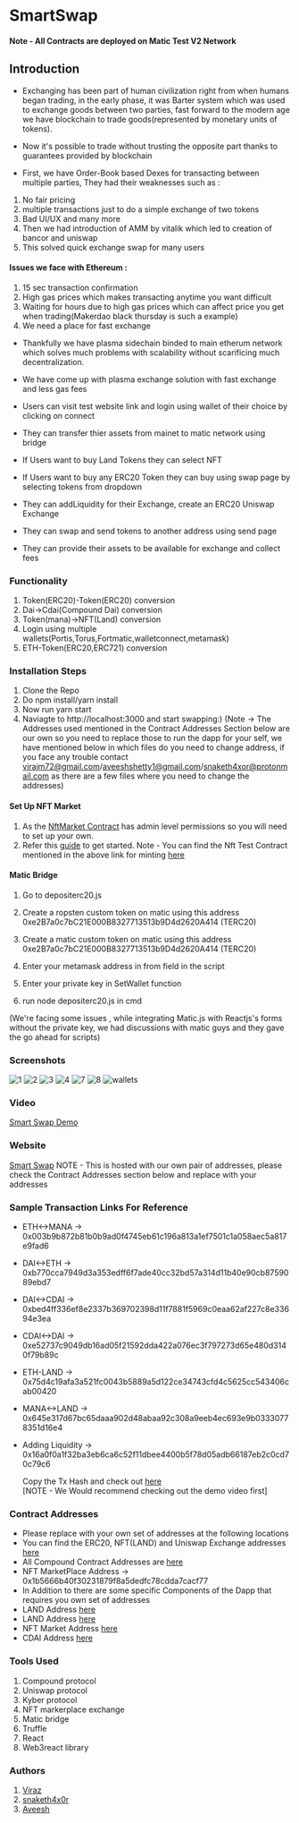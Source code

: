
# SmartSwap

#### Note - All Contracts are deployed on Matic Test V2 Network

## Introduction

- Exchanging has been part of human civilization right from when humans began trading, in the early phase, it was Barter system which was used to exchange goods between two parties, fast forward to the modern age we have blockchain to trade goods(represented by monetary units of tokens).

- Now it's possible to trade without trusting the opposite part thanks to guarantees provided by blockchain

- First, we have Order-Book based Dexes for transacting between multiple parties, They had their weaknesses such as :                
1. No fair pricing
2. multiple transactions just to do a simple exchange of two tokens
3. Bad UI/UX and many more
4. Then we had introduction of AMM by vitalik which led to creation of bancor and uniswap
5. This solved quick exchange swap for many users

#### Issues we face with Ethereum :

1. 15 sec transaction confirmation
2. High gas prices which makes transacting anytime you want difficult
3. Waiting for hours due to high gas prices which can affect price you get when trading(Makerdao black thursday is such a example)
4. We need a place for fast exchange

- Thankfully we have plasma sidechain binded to main etherum network which solves much problems with scalability without scarificing much decentralization.
- We have come up with plasma exchange solution with fast exchange and less gas fees

- Users can visit test website link and login using wallet of their choice by clicking on connect

- They can transfer thier assets from mainet to matic network using bridge

- If Users want to buy Land Tokens they can select NFT

- If Users want to buy any ERC20 Token they can buy using swap page by selecting tokens from dropdown

- They can addLiquidity for their Exchange, create an ERC20 Uniswap Exchange

- They can swap and send tokens to another address using send page

- They can provide their assets to be available for exchange and collect fees

### Functionality

1. Token(ERC20)-Token(ERC20) conversion
2. Dai->Cdai(Compound Dai) conversion
3. Token(mana)->NFT(Land) conversion
4. Login using multiple wallets(Portis,Torus,Fortmatic,walletconnect,metamask)
5. ETH-Token(ERC20,ERC721) conversion

### Installation Steps
1. Clone the Repo
2. Do npm install/yarn install
3. Now run yarn start
4. Naviagte to http://localhost:3000 and start swapping:)
   (Note -> The Addresses used mentioned in the Contract Addresses Section below are our own so you need to replace those to run the dapp    for your self, we have mentioned below in which files do you need to change address, if you face any trouble contact virajm72@gmail.com/aveeshshetty1@gmail.com/snaketh4xor@protonmail.com as there are a few files where you need   to change the addresses)

#### Set Up NFT Market
1. As the [NftMarket Contract](https://github.com/viraj124/Smart-Swap-Protocol/blob/master/NFT-Exchange/contracts/NFTMarketplace.sol) has admin level permissions so you will need to set up your own.
2. Refer this [guide](https://gist.github.com/snaketh4x0r/78e673a3c865ac5240aad49d4751d8dc) to get started.
   Note - You can find the Nft Test Contract mentioned in the above link for minting [here](https://gist.github.com/snaketh4x0r/6968fa193cf7b46e801529478375e737)
   
#### Matic Bridge 

1. Go to depositerc20.js

2. Create a ropsten custom token on matic using this address
0xe2B7a0c7bC21E000B8327713513b9D4d2620A414 (TERC20)

3. Create a matic custom token on matic using this address
0xe2B7a0c7bC21E000B8327713513b9D4d2620A414 (TERC20)

4. Enter your metamask address in from field in the script

5. Enter your private key in SetWallet function

6. run node depositerc20.js in cmd

(We're facing some issues , while integrating Matic.js with Reactjs's forms without the private key, we had discussions with matic guys
and they gave the go ahead for scripts)

### Screenshots
![1](https://user-images.githubusercontent.com/26670962/80628142-8b84e700-8a6e-11ea-9ddd-ea11cb6969c6.png)
![2](https://user-images.githubusercontent.com/26670962/80628145-8cb61400-8a6e-11ea-905c-ef8322c8a573.png)
![3](https://user-images.githubusercontent.com/26670962/80628149-8d4eaa80-8a6e-11ea-8bfa-e824f0411e93.png)
![4](https://user-images.githubusercontent.com/26670962/80628151-8de74100-8a6e-11ea-9f53-1e553b37d2d0.png)
![7](https://user-images.githubusercontent.com/26670962/80628154-8e7fd780-8a6e-11ea-8b2b-33f5f3a0758d.png)
![8](https://user-images.githubusercontent.com/26670962/80628158-8f186e00-8a6e-11ea-8c4d-3d735a6a0dc7.png)
![wallets](https://user-images.githubusercontent.com/48221232/80711820-9bec9e80-8b0e-11ea-86a2-e1e0dde5ff8d.PNG)


### Video
[Smart Swap Demo](https://youtu.be/s1MwWU7gymQ)

### Website
[Smart Swap](https://smart-swaps.web.app/)
NOTE - This is hosted with our own pair of addresses, please check the Contract Addresses section below and replace with your addresses

### Sample Transaction Links For Reference
- ETH<->MANA -> 0x003b9b872b81b0b9ad0f4745eb61c196a813a1ef7501c1a058aec5a817e9fad6
- DAI<->ETH -> 0xb770cca7949d3a353edff6f7ade40cc32bd57a314d11b40e90cb8759089ebd7
- DAI<->CDAI -> 0xbed4ff336ef8e2337b369702398d11f7881f5969c0eaa62af227c8e33694e3ea
- CDAI<->DAI -> 0xe52737c9049db16ad05f21592dda422a076ec3f797273d65e480d3140f79b89c
- ETH-LAND -> 0x75d4c19afa3a521fc0043b5889a5d122ce34743cfd4c5625cc543406cab00420
- MANA<->LAND -> 0x645e317d67bc65daaa902d48abaa92c308a9eeb4ec693e9b03330778351d16e4
- Adding Liquidity -> 0x16a0f0a1f32ba3eb6ca6c52f11dbee4400b5f78d05adb66187eb2c0cd70c79c6

  Copy the Tx Hash and check out [here](https://explorer.testnet2.matic.network/)<br/>
  [NOTE - We Would recommend checking out the demo video first]
  
### Contract Addresses
- Please replace with your own set of addresses at the following locations
- You can find the ERC20, NFT(LAND) and Uniswap Exchange addresses [here](https://github.com/viraj124/Smart-Swap-Protocol/blob/master/src/contexts/Tokens.js)
- All Compound Contract Addresses are [here](https://github.com/viraj124/Smart-Swap-Protocol/blob/master/Compound%20Contract%20Addresses.txt)
- NFT MarketPlace Address -> 0x1b5666b40f30231879f8a5dedfc78cdda7cacf77
- In Addition to there are some specific Components of the Dapp that requires you own set of addresses
- LAND Address [here](https://github.com/viraj124/Smart-Swap-Protocol/blob/master/src/contexts/Balances.tsx#L232)
- LAND Address [here](https://github.com/viraj124/Smart-Swap-Protocol/blob/master/src/components/NFTInputPanel/index.js)
- NFT Market Address [here](https://github.com/viraj124/Smart-Swap-Protocol/blob/master/src/components/NFTExchangePage/index.jsx#L192)
- CDAI Address [here](https://github.com/viraj124/Smart-Swap-Protocol/blob/master/src/components/ExchangePage/index.jsx#L351)

### Tools Used

1. Compound protocol
2. Uniswap protocol
3. Kyber protocol
4. NFT markerplace exchange
5. Matic bridge
6. Truffle
7. React
8. Web3react library

### Authors

1. [Viraz](https://www.linkedin.com/in/viraz-malhotra-8a1639118/)
2. [snaketh4x0r](https://twitter.com/snaketh4x0r?s=09)
3. [Aveesh](https://www.linkedin.com/in/aveesh-shetty-139689193/)
